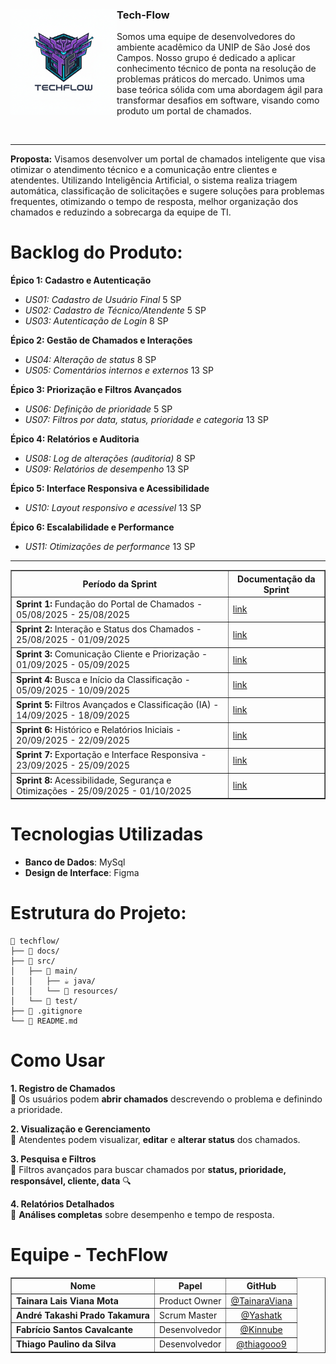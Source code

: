 <div>
  <img src="Base_TechFlow/img/techflow-logo.png" alt="Logo TechFlow" width="170" align="left"> 
  <h3>Tech-Flow</h3>
  <p>Somos uma equipe de desenvolvedores do ambiente acadêmico da UNIP de São José dos Campos. Nosso grupo é dedicado a aplicar conhecimento técnico de ponta na resolução de problemas práticos do mercado. Unimos uma base teórica sólida com uma abordagem ágil para transformar desafios em software, visando como produto um portal de chamados.</p>
  <br style="clear: both;" />
</div>

<hr>

<p><strong>Proposta:</strong> 
Visamos desenvolver um portal de chamados inteligente que visa otimizar o atendimento técnico e a comunicação entre clientes e atendentes. Utilizando Inteligência Artificial, o sistema realiza triagem automática, classificação de solicitações e sugere soluções para problemas frequentes, otimizando o tempo de resposta, melhor organização dos chamados e reduzindo a sobrecarga da equipe de TI.</p>

<h1>Backlog do Produto:</h1>
<p><strong>Épico 1: Cadastro e Autenticação</strong></p>
<ul>
  <li><em>US01: Cadastro de Usuário Final</em> 5 SP</li>
  <li><em>US02: Cadastro de Técnico/Atendente</em> 5 SP</li>
  <li><em>US03: Autenticação de Login</em> 8 SP</li>
</ul>
<p><strong>Épico 2: Gestão de Chamados e Interações</strong></p>
<ul>
  <li><em>US04: Alteração de status</em> 8 SP</li>
  <li><em>US05: Comentários internos e externos</em> 13 SP</li>
</ul>
<p><strong>Épico 3: Priorização e Filtros Avançados</strong></p>
<ul>
  <li><em>US06: Definição de prioridade</em> 5 SP</li>
  <li><em>US07: Filtros por data, status, prioridade e categoria</em> 13 SP</li>
</ul>
<p><strong>Épico 4: Relatórios e Auditoria</strong></p>
<ul>
  <li><em>US08: Log de alterações (auditoria)</em> 8 SP</li>
  <li><em>US09: Relatórios de desempenho</em> 13 SP</li>
</ul>
<p><strong>Épico 5: Interface Responsiva e Acessibilidade</strong></p>
<ul>
  <li><em>US10: Layout responsivo e acessível</em> 13 SP</li>
</ul>
<p><strong>Épico 6: Escalabilidade e Performance</strong></p>
<ul>
  <li><em>US11: Otimizações de performance</em> 13 SP</li>
</ul>

<hr>

<table border="1" cellpadding="5" cellspacing="0">
  <thead>
    <tr>
      <th>Período da Sprint</th>
      <th>Documentação da Sprint</th>
    </tr>
  </thead>
  <tbody>
    <tr>
      <td><strong>Sprint 1:</strong> Fundação do Portal de Chamados - 05/08/2025 - 25/08/2025</td>
      <td><a href="[link]">link</a></td>
    </tr>
    <tr>
      <td><strong>Sprint 2:</strong> Interação e Status dos Chamados - 25/08/2025 - 01/09/2025</td>
      <td><a href="[link]">link</a></td>
    </tr>
    <tr>
      <td><strong>Sprint 3:</strong> Comunicação Cliente e Priorização - 01/09/2025 - 05/09/2025</td>
      <td><a href="[link]">link</a></td>
    </tr>
    <tr>
      <td><strong>Sprint 4:</strong> Busca e Início da Classificação - 05/09/2025 - 10/09/2025</td>
      <td><a href="[link]">link</a></td>
    </tr>
    <tr>
      <td><strong>Sprint 5:</strong> Filtros Avançados e Classificação (IA) - 14/09/2025 - 18/09/2025</td>
      <td><a href="[link]">link</a></td>
    </tr>
    <tr>
      <td><strong>Sprint 6:</strong> Histórico e Relatórios Iniciais - 20/09/2025 - 22/09/2025</td>
      <td><a href="[link]">link</a></td>
    </tr>
    <tr>
      <td><strong>Sprint 7:</strong> Exportação e Interface Responsiva - 23/09/2025 - 25/09/2025</td>
      <td><a href="[link]">link</a></td>
    </tr>
    <tr>
      <td><strong>Sprint 8:</strong> Acessibilidade, Segurança e Otimizações - 25/09/2025 - 01/10/2025</td>
      <td><a href="[link]">link</a></td>
    </tr>
  </tbody>
</table>

<h1>Tecnologias Utilizadas</h1>
<ul>
  <li><strong>Banco de Dados</strong>: MySql</li>
  <li><strong>Design de Interface</strong>: Figma</li>
</ul>

<h1>Estrutura do Projeto:</h1>
<pre><code>📁 techflow/
├── 📁 docs/
├── 📁 src/
│   ├── 📁 main/
│   │   ├── ☕ java/
│   │   └── 📄 resources/
│   └── 📁 test/
├── 📜 .gitignore
└── 📄 README.md
</code></pre>

<h1>Como Usar</h1>
<p><strong>1. Registro de Chamados</strong><br>
🔹 Os usuários podem <strong>abrir chamados</strong> descrevendo o problema e definindo a prioridade.</p>
<p><strong>2. Visualização e Gerenciamento</strong><br>
🔹 Atendentes podem visualizar, <strong>editar</strong> e <strong>alterar status</strong> dos chamados.</p>
<p><strong>3. Pesquisa e Filtros</strong><br>
🔹 Filtros avançados para buscar chamados por <strong>status, prioridade, responsável, cliente, data</strong> 🔍</p>
<p><strong>4. Relatórios Detalhados</strong><br>
🔹 <strong>Análises completas</strong> sobre desempenho e tempo de resposta.</p>

<h1>Equipe - TechFlow</h1>
<table border="1" cellpadding="5" cellspacing="0">
  <thead>
    <tr>
      <th>Nome</th>
      <th>Papel</th>
      <th style="text-align: center;">GitHub</th>
    </tr>
  </thead>
  <tbody>
    <tr>
      <td><strong>Tainara Lais Viana Mota</strong></td>
      <td>Product Owner</td>
      <td style="text-align: center;"><a href="https://github.com/TainaraViana">@TainaraViana</a></td>
    </tr>
    <tr>
      <td><strong>André Takashi Prado Takamura</strong></td>
      <td>Scrum Master</td>
      <td style="text-align: center;"><a href="https://github.com/Yashatk">@Yashatk</a></td>
    </tr>
    <tr>
      <td><strong>Fabrício Santos Cavalcante</strong></td>
      <td>Desenvolvedor</td>
      <td style="text-align: center;"><a href="https://github.com/Kinnube">@Kinnube</a></td>
    </tr>
    <tr>
      <td><strong>Thiago Paulino da Silva</strong></td>
      <td>Desenvolvedor</td>
      <td style="text-align: center;"><a href="https://github.com/thiagooo9">@thiagooo9</a></td>
    </tr>
  </tbody>
</table>
